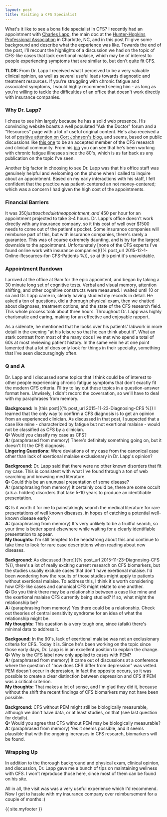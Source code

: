 ```yaml
---
layout: post
title: Visiting a CFS Specialist 
---
```


What's it like to see a bona fide specialist in CFS? I recently had an appointment with [Charles Lapp](http://drlapp.com/staff/dr-lapp/), the main doc at the [Hunter-Hopkins Professional Association](http://drlapp.com/) in Charlotte, NC, and in this post I'll give some background and describe what the experience was like. Towards the end of the post, I'll recount the highlights of a discussion we had on the topic of CFS-like cases that lack exertional malaise, which may be of interest to people experiencing symptoms that are similar to, but don't quite fit CFS. 

**TLDR:** From Dr. Lapp I received what I perceived to be a very valuable clinical opinion, as well as several useful leads towards diagnostic and treatment resources. If you're struggling with chronic fatigue and associated symptoms, I would highly recommend seeing him - as long as you're willing to tackle the difficulties of an office that doesn't work directly with insurance companies.

### Why Dr. Lapp?

I chose to see him largely because he has a solid web presence. His convincing website boasts a well populated "Ask the Doctor" forum and a "Resources" page with a lot of useful original content. He's also received a lot of [positive attention on Cort Johnson's blog](http://www.cortjohnson.org/chronic-fatigue-syndrome-mecfs-doctor-resource-center/dr-charles-lapp-m-d/), and seems, based on public discussions like [this one](http://simmaronresearch.com/2013/06/fda-hearing-recordings/) to be an accepted member of the CFS research and clinical community. From his [bio](http://drlapp.com/staff/dr-lapp/) you can see that he's been working with chronic fatigue illnesses since the 80's, which is as far back as any publication on the topic I've seen. 

Another big factor in choosing to see Dr. Lapp was that his office staff was genuinely helpful and welcoming on the phone when I called to inquire about an appointment. Based on my early interactions with his staff, I felt confident that the practice was patient-centered an not money-centered; which was a concern I had given the high cost of the appointments.

### Financial Barriers

It was $350 just to schedule the appointment, and ~$450 per hour for an appointment projected to take 3-4 hours. Dr. Lapp's office doesn't work directly with any insurance company, so it this cost of well over $1500 needs to come out of the patient's pocket. Some insurance companies will reimburse part of this, but with insurance companies, there's rarely a guarantee. This was of course extremely daunting, and is by far the largest downside to the appointment. Unfortunately [none of the CFS experts I've found online work with insurance companies]({% post_url 2015-12-1-Online-Resources-for-CFS-Patients %}), so at this point it's unavoidable.

### Appointment Rundown

I arrived at the office at 9am for the epic appointent, and began by taking a 30 minute long set of cognitive tests. Verbal and visual memory, attention shifting, and other cognitive constructs were measured. I waited until 10 or so and Dr. Lapp came in, clearly having studied my records in detail. He asked a ton of questions, did a thorough physical exam, then we chatted about diagnoses, treatment options, and the state of the CFS research field. This whole process took about three hours. Throughout Dr. Lapp was highly charismatic and caring, making for an effective and enjoyable rapport.

As a sidenote, he mentioned that he looks over his patients' labwork in more detail in the evening "at his leisure so that he can think about it". What an stark contrast from most of the many docs I've met who spend a total of 60s at most reviewing patient history. In the same vein he at one point lamented that a lot of docs only look for things in their specialty, something that I've seen discouragingly often.

### Q and A

Dr. Lapp and I discussed some topics that I think could be of interest to other people experiencing chronic fatigue symptoms that don't exactly fit the modern CFS criteria. I'll try to lay out these topics in a question-answer format here. Unwisely, I didn't record the coversation, so we'll have to deal with my paraphrases from memory.

**Background:** In [this post]({% post_url 2015-11-23-Diagnosing-CFS %}) I learned that the only way to confirm a CFS diagnosis is to get an opinion from an experienced clinician. As discussed in that post, I suspected that a case like mine - characterized by fatigue but not exertional malaise - would not be classified as CFS by a clinician.  
**Q:** Would you classify my case as CFS?  
**A:** (paraphrased from memory) There's definitely something going on, but it doesn't fit the CFS diagnosis.  
**Lingering Questions:** Were deviations of my case from the canonical case other than lack of exertional malaise exclusionary in Dr. Lapp's opinion?

**Background:** Dr. Lapp said that there were no other known disorders that fit my case. This is consistent with what I've found through a ton of web searching and browsing med literature.  
**Q:** Could this be an ununusal presentation of some disease?   
**A:** (paraphrasing from memory) It certainly could be, there are some occult (a.k.a. hidden) disorders that take 5-10 years to produce an identifiable presentation.  

**Q:** Is it worth it for me to painstakingly search the medical literature for rare presentations of well known diseases, in hopes of catching a potential well-known disease early?  
**A:** (paraphrasing from memory) It's very unlikely to be a fruitful search, so your time is better spent elsewhere while waiting for a clearly identifiable presentation to appear.   
**My thoughts:** I'm still tempted to be headstrong about this and continue to take time to look for rare case descriptions when reading about new diseases.

**Background:** As discussed [here]({% post_url 2015-11-23-Diagnosing-CFS %}), there's a lot of really exciting current research on CFS biomarkers, but the studies usually exclude cases that don't have exertional malaise. I'd been wondering how the results of those studies might apply to patients without exertional malaise. To address this, I think it's worth considering how CFS-like cases and canonical CFS might relate to one another.  
**Q:** Do you think there may be a relationship between a case like mine and the exertional malaise CFS currently being studied? If so, what might the relationship be?  
**A:** (paraphrasing from memory) Yes there could be a relationship. Check out theories of central sensitivity syndrome for an idea of what the relationship might be.  
**My thoughts:** This question is a very tough one, since (afaik) there's minimal data to address it.

**Backgound:** In the 90's, lack of exertional malaise was not an exclusionary criteria for CFS. Today it is. Since he's been working on the topic since those early days, Dr. Lapp is in an excellent position to explain the change.  
**Q:** Why is the CFS label now only applied to cases with PEM?  
**A:** (paraphrased from memory) It came out of discussions at a conference where the question of "how does CFS differ from depression" was vetted. PEM doesn't occur in depression, in fact the opposite occurs, so it was possible to create a clear distinction between depression and CFS if PEM was a critical criterion.  
**My thoughts:** That makes a lot of sense, and I'm glad they did it, because without the shift the recent findings of CFS biomarkers may not have been possible.

**Background:** CFS without PEM might still be biologically measurable, although we don't have data, or at least studies, on that (see last question for details).  
**Q:** Would you agree that CFS without PEM may be biologically measurable?  
**A:** (paraphrased from memory) Yes it seems possible, and it seems plausible that with the ongoing increases in CFS research, biomarkers will be found.

### Wrapping Up

In addition to the thorough background and physical exam, clinical opinion, and discussion, Dr. Lapp gave me a bunch of tips on maintaining wellness with CFS. I won't reproduce those here, since most of them can be found on his site. 

All in all, the visit was was a very useful experience which I'd recommend. Now I get to hassle with my insurance company over reimbursement for a couple of months :)

{{ site.myfooter }}
